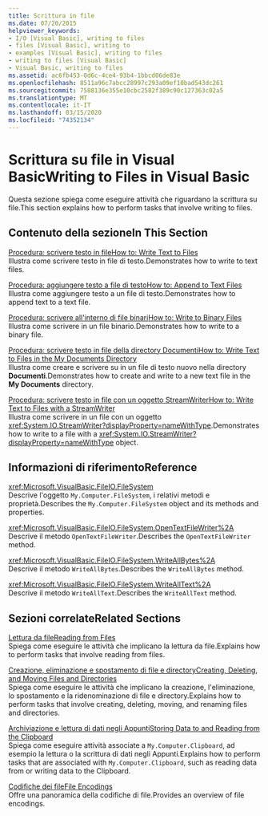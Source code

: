 ```yaml
---
title: Scrittura in file
ms.date: 07/20/2015
helpviewer_keywords:
- I/O [Visual Basic], writing to files
- files [Visual Basic], writing to
- examples [Visual Basic], writing to files
- writing to files [Visual Basic]
- Visual Basic, writing to files
ms.assetid: ac6fb453-0d6c-4ce4-93b4-1bbcd06de83e
ms.openlocfilehash: 8511a96c7abcc28997c293a09ef10bad543dc261
ms.sourcegitcommit: 7588136e355e10cbc2582f389c90c127363c02a5
ms.translationtype: MT
ms.contentlocale: it-IT
ms.lasthandoff: 03/15/2020
ms.locfileid: "74352134"
---
```

# <a name="writing-to-files-in-visual-basic"></a><span data-ttu-id="d5f5f-102">Scrittura su file in Visual Basic</span><span class="sxs-lookup"><span data-stu-id="d5f5f-102">Writing to Files in Visual Basic</span></span>

<span data-ttu-id="d5f5f-103">Questa sezione spiega come eseguire attività che riguardano la scrittura su file.</span><span class="sxs-lookup"><span data-stu-id="d5f5f-103">This section explains how to perform tasks that involve writing to files.</span></span>  
  
## <a name="in-this-section"></a><span data-ttu-id="d5f5f-104">Contenuto della sezione</span><span class="sxs-lookup"><span data-stu-id="d5f5f-104">In This Section</span></span>  

 [<span data-ttu-id="d5f5f-105">Procedura: scrivere testo in file</span><span class="sxs-lookup"><span data-stu-id="d5f5f-105">How to: Write Text to Files</span></span>](../../../../visual-basic/developing-apps/programming/drives-directories-files/how-to-write-text-to-files.md)  
 <span data-ttu-id="d5f5f-106">Illustra come scrivere testo in file di testo.</span><span class="sxs-lookup"><span data-stu-id="d5f5f-106">Demonstrates how to write to text files.</span></span>  
  
 [<span data-ttu-id="d5f5f-107">Procedura: aggiungere testo a file di testo</span><span class="sxs-lookup"><span data-stu-id="d5f5f-107">How to: Append to Text Files</span></span>](../../../../visual-basic/developing-apps/programming/drives-directories-files/how-to-append-to-text-files.md)  
 <span data-ttu-id="d5f5f-108">Illustra come aggiungere testo a un file di testo.</span><span class="sxs-lookup"><span data-stu-id="d5f5f-108">Demonstrates how to append text to a text file.</span></span>  
  
 [<span data-ttu-id="d5f5f-109">Procedura: scrivere all'interno di file binari</span><span class="sxs-lookup"><span data-stu-id="d5f5f-109">How to: Write to Binary Files</span></span>](../../../../visual-basic/developing-apps/programming/drives-directories-files/how-to-write-to-binary-files.md)  
 <span data-ttu-id="d5f5f-110">Illustra come scrivere in un file binario.</span><span class="sxs-lookup"><span data-stu-id="d5f5f-110">Demonstrates how to write to a binary file.</span></span>  
  
 [<span data-ttu-id="d5f5f-111">Procedura: scrivere testo in file della directory Documenti</span><span class="sxs-lookup"><span data-stu-id="d5f5f-111">How to: Write Text to Files in the My Documents Directory</span></span>](../../../../visual-basic/developing-apps/programming/drives-directories-files/how-to-write-text-to-files-in-the-my-documents-directory.md)  
 <span data-ttu-id="d5f5f-112">Illustra come creare e scrivere su in un file di testo nuovo nella directory **Documenti**.</span><span class="sxs-lookup"><span data-stu-id="d5f5f-112">Demonstrates how to create and write to a new text file in the **My Documents** directory.</span></span>  
  
 [<span data-ttu-id="d5f5f-113">Procedura: scrivere testo in file con un oggetto StreamWriter</span><span class="sxs-lookup"><span data-stu-id="d5f5f-113">How to: Write Text to Files with a StreamWriter</span></span>](../../../../visual-basic/developing-apps/programming/drives-directories-files/how-to-write-text-to-files-with-a-streamwriter.md)  
 <span data-ttu-id="d5f5f-114">Illustra come scrivere in un file con un oggetto <xref:System.IO.StreamWriter?displayProperty=nameWithType>.</span><span class="sxs-lookup"><span data-stu-id="d5f5f-114">Demonstrates how to write to a file with a <xref:System.IO.StreamWriter?displayProperty=nameWithType> object.</span></span>  
  
## <a name="reference"></a><span data-ttu-id="d5f5f-115">Informazioni di riferimento</span><span class="sxs-lookup"><span data-stu-id="d5f5f-115">Reference</span></span>  

 <xref:Microsoft.VisualBasic.FileIO.FileSystem>  
 <span data-ttu-id="d5f5f-116">Descrive l'oggetto `My.Computer.FileSystem`, i relativi metodi e proprietà.</span><span class="sxs-lookup"><span data-stu-id="d5f5f-116">Describes the `My.Computer.FileSystem` object and its methods and properties.</span></span>  
  
 <xref:Microsoft.VisualBasic.FileIO.FileSystem.OpenTextFileWriter%2A>  
 <span data-ttu-id="d5f5f-117">Descrive il metodo `OpenTextFileWriter`.</span><span class="sxs-lookup"><span data-stu-id="d5f5f-117">Describes the `OpenTextFileWriter` method.</span></span>  
  
 <xref:Microsoft.VisualBasic.FileIO.FileSystem.WriteAllBytes%2A>  
 <span data-ttu-id="d5f5f-118">Descrive il metodo `WriteAllBytes`.</span><span class="sxs-lookup"><span data-stu-id="d5f5f-118">Describes the `WriteAllBytes` method.</span></span>  
  
 <xref:Microsoft.VisualBasic.FileIO.FileSystem.WriteAllText%2A>  
 <span data-ttu-id="d5f5f-119">Descrive il metodo `WriteAllText`.</span><span class="sxs-lookup"><span data-stu-id="d5f5f-119">Describes the `WriteAllText` method.</span></span>  
  
## <a name="related-sections"></a><span data-ttu-id="d5f5f-120">Sezioni correlate</span><span class="sxs-lookup"><span data-stu-id="d5f5f-120">Related Sections</span></span>  

 [<span data-ttu-id="d5f5f-121">Lettura da file</span><span class="sxs-lookup"><span data-stu-id="d5f5f-121">Reading from Files</span></span>](../../../../visual-basic/developing-apps/programming/drives-directories-files/reading-from-files.md)  
 <span data-ttu-id="d5f5f-122">Spiega come eseguire le attività che implicano la lettura da file.</span><span class="sxs-lookup"><span data-stu-id="d5f5f-122">Explains how to perform tasks that involve reading from files.</span></span>  
  
 [<span data-ttu-id="d5f5f-123">Creazione, eliminazione e spostamento di file e directory</span><span class="sxs-lookup"><span data-stu-id="d5f5f-123">Creating, Deleting, and Moving Files and Directories</span></span>](../../../../visual-basic/developing-apps/programming/drives-directories-files/creating-deleting-and-moving-files-and-directories.md)  
 <span data-ttu-id="d5f5f-124">Spiega come eseguire le attività che implicano la creazione, l'eliminazione, lo spostamento e la ridenominazione di file e directory.</span><span class="sxs-lookup"><span data-stu-id="d5f5f-124">Explains how to perform tasks that involve creating, deleting, moving, and renaming files and directories.</span></span>  
  
 [<span data-ttu-id="d5f5f-125">Archiviazione e lettura di dati negli Appunti</span><span class="sxs-lookup"><span data-stu-id="d5f5f-125">Storing Data to and Reading from the Clipboard</span></span>](../../../../visual-basic/developing-apps/programming/computer-resources/storing-data-to-and-reading-from-the-clipboard.md)  
 <span data-ttu-id="d5f5f-126">Spiega come eseguire attività associate a `My.Computer.Clipboard`, ad esempio la lettura o la scrittura di dati negli Appunti.</span><span class="sxs-lookup"><span data-stu-id="d5f5f-126">Explains how to perform tasks that are associated with `My.Computer.Clipboard`, such as reading data from or writing data to the Clipboard.</span></span>  
  
 [<span data-ttu-id="d5f5f-127">Codifiche dei file</span><span class="sxs-lookup"><span data-stu-id="d5f5f-127">File Encodings</span></span>](../../../../visual-basic/developing-apps/programming/drives-directories-files/file-encodings.md)  
 <span data-ttu-id="d5f5f-128">Offre una panoramica della codifiche di file.</span><span class="sxs-lookup"><span data-stu-id="d5f5f-128">Provides an overview of file encodings.</span></span>

